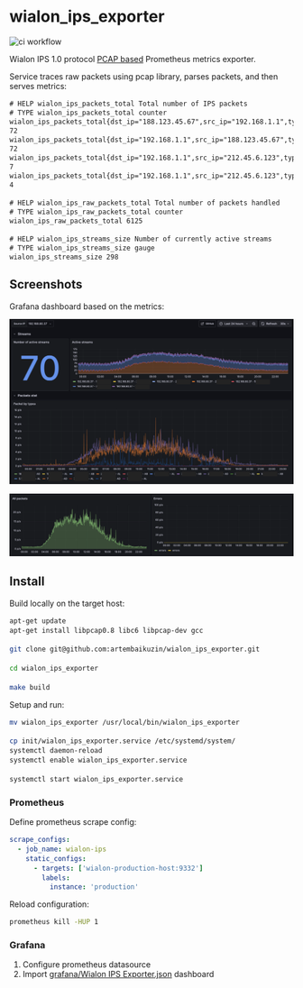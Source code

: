 # wialon_ips_exporter

![ci workflow](https://github.com/artembaikuzin/wialon_ips_exporter/actions/workflows/ci.yml/badge.svg?branch=main)

Wialon IPS 1.0 protocol [PCAP based](https://github.com/gopacket/gopacket) Prometheus metrics exporter.

Service traces raw packets using pcap library, parses packets, and then serves metrics:

```text
# HELP wialon_ips_packets_total Total number of IPS packets
# TYPE wialon_ips_packets_total counter
wialon_ips_packets_total{dst_ip="188.123.45.67",src_ip="192.168.1.1",type="AD"} 72
wialon_ips_packets_total{dst_ip="192.168.1.1",src_ip="188.123.45.67",type="D"} 72
wialon_ips_packets_total{dst_ip="192.168.1.1",src_ip="212.45.6.123",type="B"} 7
wialon_ips_packets_total{dst_ip="192.168.1.1",src_ip="212.45.6.123",type="L"} 4

# HELP wialon_ips_raw_packets_total Total number of packets handled
# TYPE wialon_ips_raw_packets_total counter
wialon_ips_raw_packets_total 6125

# HELP wialon_ips_streams_size Number of currently active streams
# TYPE wialon_ips_streams_size gauge
wialon_ips_streams_size 298
```

## Screenshots

Grafana dashboard based on the metrics:

![Grafana dashboard](assets/grafana_dashboard1.png)

![Grafana dashboard](assets/grafana_dashboard2.png)

## Install

Build locally on the target host:

```bash
apt-get update
apt-get install libpcap0.8 libc6 libpcap-dev gcc

git clone git@github.com:artembaikuzin/wialon_ips_exporter.git

cd wialon_ips_exporter

make build
```

Setup and run:

```bash
mv wialon_ips_exporter /usr/local/bin/wialon_ips_exporter

cp init/wialon_ips_exporter.service /etc/systemd/system/
systemctl daemon-reload
systemctl enable wialon_ips_exporter.service

systemctl start wialon_ips_exporter.service
```

### Prometheus

Define prometheus scrape config:

```yml
scrape_configs:
  - job_name: wialon-ips
    static_configs:
      - targets: ['wialon-production-host:9332']
        labels:
          instance: 'production'
```

Reload configuration:

```bash
prometheus kill -HUP 1
```

### Grafana

1. Configure prometheus datasource
2. Import [grafana/Wialon IPS Exporter.json](grafana/Wialon%20IPS%20Exporter.json) dashboard
